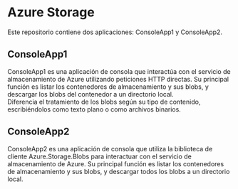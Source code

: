 # Azure Storage

Este repositorio contiene dos aplicaciones: ConsoleApp1 y ConsoleApp2.

## ConsoleApp1
ConsoleApp1 es una aplicación de consola que interactúa con el servicio de almacenamiento de Azure utilizando peticiones HTTP directas. Su principal función es listar los contenedores de almacenamiento y sus blobs, y descargar los blobs del contenedor a un directorio local.  
Diferencia el tratamiento de los blobs según su tipo de contenido, escribiéndolos como texto plano o como archivos binarios.
  
  
## ConsoleApp2
ConsoleApp2 es una aplicación de consola que utiliza la biblioteca de cliente Azure.Storage.Blobs para interactuar con el servicio de almacenamiento de Azure. Su principal función es listar los contenedores de almacenamiento y sus blobs, y descargar todos los blobs a un directorio local.
